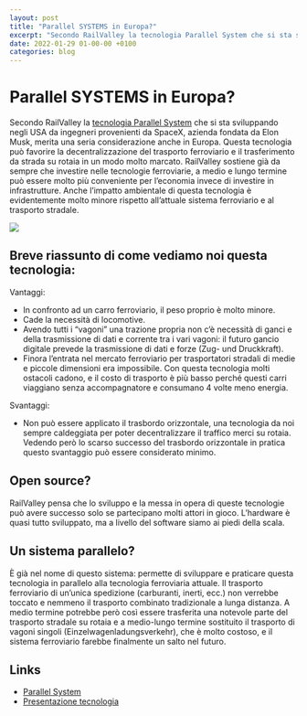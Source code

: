 ```yaml
---
layout: post
title: "Parallel SYSTEMS in Europa?"
excerpt: "Secondo RailValley la tecnologia Parallel System che si sta sviluppando negli USA da ingegneri provenienti da SpaceX, azienda fondata da Elon Musk, merita una seria considerazione anche in Europa. Questa tecnologia può favorire la decentralizzazione del trasporto ferroviario e il trasferimento da strada su ro..."
date: 2022-01-29 01-00-00 +0100
categories: blog
---
```


# Parallel SYSTEMS in Europa?

Secondo RailValley la [tecnologia Parallel System](https://batteriesnews.com/parallel-systems-spacex-engineers-49-million-autonomous-battery-electric-rail-vehicles/) che si sta sviluppando negli USA da ingegneri provenienti da SpaceX, azienda fondata da Elon Musk, merita una seria considerazione anche in Europa. Questa tecnologia può favorire la decentralizzazione del trasporto ferroviario e il trasferimento da strada su rotaia in un modo molto marcato. RailValley sostiene già da sempre che investire nelle tecnologie ferroviarie, a medio e lungo termine può essere molto più conveniente per l’economia invece di investire in infrastrutture. Anche l’impatto ambientale di questa tecnologia è evidentemente molto minore rispetto all’attuale sistema ferroviario e al trasporto stradale.

![](https://moveparallel.com/wp-content/uploads/2022/01/mountain_background-scaled.jpeg)

## Breve riassunto di come vediamo noi questa tecnologia:

Vantaggi:

* In confronto ad un carro ferroviario, il peso proprio è molto minore.
* Cade la necessità di locomotive.
* Avendo tutti i “vagoni” una trazione propria non c’è necessità di ganci e della trasmissione di dati e corrente tra i vari vagoni: il futuro gancio digitale prevede la trasmissione di dati e forze (Zug- und Druckkraft).
* Finora l’entrata nel mercato ferroviario per trasportatori stradali di medie e piccole dimensioni era impossibile. Con questa tecnologia molti ostacoli cadono, e il costo di trasporto è più basso perché questi carri viaggiano senza accompagnatore e consumano 4 volte meno energia.

Svantaggi:

* Non può essere applicato il trasbordo orizzontale, una tecnologia da noi sempre caldeggiata per poter decentralizzare il traffico merci su rotaia. Vedendo però lo scarso successo del trasbordo orizzontale in pratica questo svantaggio può essere considerato minimo.

## Open source?

RailValley pensa che lo sviluppo e la messa in opera di queste tecnologie può avere successo solo se partecipano molti attori in gioco. L’hardware è quasi tutto sviluppato, ma a livello del software siamo ai piedi della scala.

## Un sistema parallelo?

È già nel nome di questo sistema: permette di sviluppare e praticare questa tecnologia in parallelo alla tecnologia ferroviaria attuale. Il trasporto ferroviario di un’unica spedizione (carburanti, inerti, ecc.) non verrebbe toccato e nemmeno il trasporto combinato tradizionale a lunga distanza. A medio termine potrebbe però così essere trasferita una notevole parte del trasporto stradale su rotaia e a medio-lungo termine sostituito il trasporto di vagoni singoli (Einzelwagenladungsverkehr), che è molto costoso, e il sistema ferroviario farebbe finalmente un salto nel futuro.

## Links

* [Parallel System](https://moveparallel.com/)
* [Presentazione tecnologia](https://moveparallel.com/product/)


